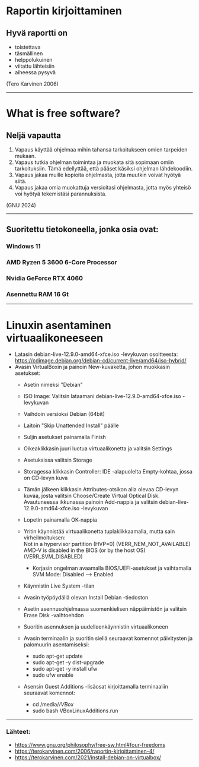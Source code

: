 # Raportin kirjoittaminen
## Hyvä raportti on

- toistettava
- täsmällinen
- helppolukuinen
- viitattu lähteisiin
- aiheessa pysyvä

(Tero Karvinen 2006)

---

# What is free software?

## Neljä vapautta
1. Vapaus käyttää ohjelmaa mihin tahansa tarkoitukseen omien tarpeiden mukaan.
2. Vapaus tutkia ohjelman toimintaa ja muokata sitä sopimaan omiin tarkoituksiin. Tämä edellyttää, että pääset käsiksi ohjelman lähdekoodiin.
3. Vapaus jakaa muille kopioita ohjelmasta, jotta muutkin voivat hyötyä siitä.
4. Vapaus jakaa omia muokattuja versioitasi ohjelmasta, jotta myös yhteisö voi hyötyä tekemistäsi parannuksista.

(GNU 2024)

---

## Suoritettu tietokoneella, jonka osia ovat:
### Windows 11
### AMD Ryzen 5 3600 6-Core Processor 
### Nvidia GeForce RTX 4060
### Asennettu RAM 16 Gt

---

# Linuxin asentaminen virtuaalikoneeseen

- Latasin debian-live-12.9.0-amd64-xfce.iso -levykuvan osoitteesta:  
  https://cdimage.debian.org/debian-cd/current-live/amd64/iso-hybrid/
- Avasin VirtualBoxin ja painoin New-kuvaketta, johon muokkasin asetukset:
  - Asetin nimeksi "Debian"
  - ISO Image: Valitsin lataamani debian-live-12.9.0-amd64-xfce.iso -levykuvan
  - Vaihdoin versioksi Debian (64bit)
  - Laitoin "Skip Unattended Install" päälle
  - Suljin asetukset painamalla Finish

  - Oikeaklikkasin juuri luotua virtuaalikonetta ja valitsin Settings
  - Asetuksissa valitsin Storage
  - Storagessa klikkasin Controller: IDE -alapuolelta Empty-kohtaa, jossa on CD-levyn kuva
  - Tämän jälkeen klikkasin Attributes-otsikon alla olevaa CD-levyn kuvaa, josta valitsin Choose/Create Virtual Optical Disk. Avautuneessa ikkunassa painoin Add-nappia ja valitsin debian-live-12.9.0-amd64-xfce.iso -levykuvan
  - Lopetin painamalla OK-nappia

  - Yritin käynnistää virtuaalikonetta tuplaklikkaamalla, mutta sain virheilmoituksen:  
    Not in a hypervisor partition (HVP=0) (VERR_NEM_NOT_AVAILABLE)  
    AMD-V is disabled in the BIOS (or by the host OS) (VERR_SVM_DISABLED)
    - Korjasin ongelman avaamalla BIOS/UEFI-asetukset ja vaihtamalla SVM Mode: Disabled --> Enabled
  - Käynnistin Live System -tilan
  - Avasin työpöydällä olevan Install Debian -tiedoston
  - Asetin asennusohjelmassa suomenkielisen näppäimistön ja valitsin Erase Disk -vaihtoehdon
  - Suoritin asennuksen ja uudelleenkäynnistin virtuaalikoneen

  - Avasin terminaalin ja suoritin siellä seuraavat komennot päivitysten ja palomuurin asentamiseksi:
    - sudo apt-get update
    - sudo apt-get -y dist-upgrade
    - sudo apt-get -y install ufw
    - sudo ufw enable

  - Asensin Guest Additions -lisäosat kirjoittamalla terminaaliin seuraavat komennot:
    - cd /media/*/VBox*
    - sudo bash VBoxLinuxAdditions.run

---

### Lähteet:
- https://www.gnu.org/philosophy/free-sw.html#four-freedoms
- https://terokarvinen.com/2006/raportin-kirjoittaminen-4/
- https://terokarvinen.com/2021/install-debian-on-virtualbox/
